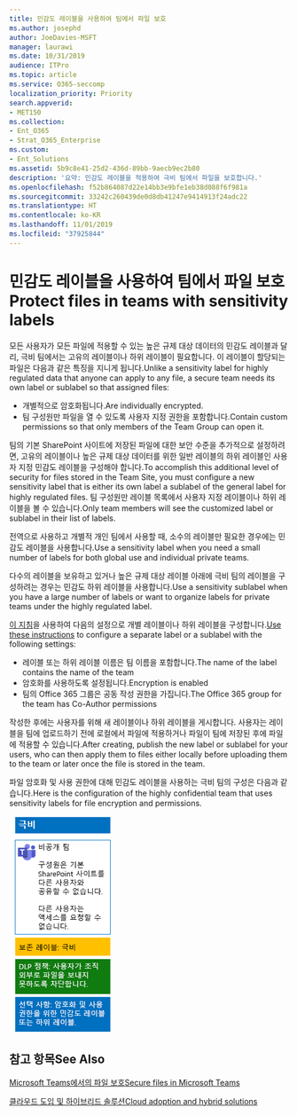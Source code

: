 ```yaml
---
title: 민감도 레이블을 사용하여 팀에서 파일 보호
ms.author: josephd
author: JoeDavies-MSFT
manager: laurawi
ms.date: 10/31/2019
audience: ITPro
ms.topic: article
ms.service: O365-seccomp
localization_priority: Priority
search.appverid:
- MET150
ms.collection:
- Ent_O365
- Strat_O365_Enterprise
ms.custom:
- Ent_Solutions
ms.assetid: 5b9c8e41-25d2-436d-89bb-9aecb9ec2b80
description: '요약: 민감도 레이블을 적용하여 극비 팀에서 파일을 보호합니다.'
ms.openlocfilehash: f52b864087d22e14bb3e9bfe1eb38d088f6f981a
ms.sourcegitcommit: 33242c260439de0d8db41247e9414913f24adc22
ms.translationtype: HT
ms.contentlocale: ko-KR
ms.lasthandoff: 11/01/2019
ms.locfileid: "37925844"
---
```

# <a name="protect-files-in-teams-with-sensitivity-labels"></a><span data-ttu-id="88969-103">민감도 레이블을 사용하여 팀에서 파일 보호</span><span class="sxs-lookup"><span data-stu-id="88969-103">Protect files in teams with sensitivity labels</span></span>


<span data-ttu-id="88969-104">모든 사용자가 모든 파일에 적용할 수 있는 높은 규제 대상 데이터의 민감도 레이블과 달리, 극비 팀에서는 고유의 레이블이나 하위 레이블이 필요합니다. 이 레이블이 할당되는 파일은 다음과 같은 특징을 지니게 됩니다.</span><span class="sxs-lookup"><span data-stu-id="88969-104">Unlike a sensitivity label for highly regulated data that anyone can apply to any file, a secure team needs its own label or sublabel so that assigned files:</span></span>

- <span data-ttu-id="88969-105">개별적으로 암호화됩니다.</span><span class="sxs-lookup"><span data-stu-id="88969-105">Are individually encrypted.</span></span>
- <span data-ttu-id="88969-106">팀 구성원만 파일을 열 수 있도록 사용자 지정 권한을 포함합니다.</span><span class="sxs-lookup"><span data-stu-id="88969-106">Contain custom permissions so that only members of the Team Group can open it.</span></span>

<span data-ttu-id="88969-107">팀의 기본 SharePoint 사이트에 저장된 파일에 대한 보안 수준을 추가적으로 설정하려면, 고유의 레이블이나 높은 규제 대상 데이터를 위한 일반 레이블의 하위 레이블인 사용자 지정 민감도 레이블을 구성해야 합니다.</span><span class="sxs-lookup"><span data-stu-id="88969-107">To accomplish this additional level of security for files stored in the Team Site, you must configure a new sensitivity label that is either its own label a sublabel of the general label for highly regulated files.</span></span> <span data-ttu-id="88969-108">팀 구성원만 레이블 목록에서 사용자 지정 레이블이나 하위 레이블을 볼 수 있습니다.</span><span class="sxs-lookup"><span data-stu-id="88969-108">Only team members will see the customized label or sublabel in their list of labels.</span></span>

<span data-ttu-id="88969-109">전역으로 사용하고 개별적 개인 팀에서 사용할 때, 소수의 레이블만 필요한 경우에는 민감도 레이블을 사용합니다.</span><span class="sxs-lookup"><span data-stu-id="88969-109">Use a sensitivity label when you need a small number of labels for both global use and individual private teams.</span></span> 

<span data-ttu-id="88969-110">다수의 레이블을 보유하고 있거나 높은 규제 대상 레이블 아래에 극비 팀의 레이블을 구성하려는 경우는 민감도 하위 레이블을 사용합니다.</span><span class="sxs-lookup"><span data-stu-id="88969-110">Use a sensitivity sublabel when you have a large number of labels or want to organize labels for private teams under the highly regulated label.</span></span>

<span data-ttu-id="88969-111">[이 지침](https://docs.microsoft.com/microsoft-365/compliance/encryption-sensitivity-labels)을 사용하여 다음의 설정으로 개별 레이블이나 하위 레이블을 구성합니다.</span><span class="sxs-lookup"><span data-stu-id="88969-111">[Use these instructions](https://docs.microsoft.com/microsoft-365/compliance/encryption-sensitivity-labels) to configure a separate label or a sublabel with the following settings:</span></span>

- <span data-ttu-id="88969-112">레이블 또는 하위 레이블 이름은 팀 이름을 포함합니다.</span><span class="sxs-lookup"><span data-stu-id="88969-112">The name of the label contains the name of the team</span></span>
- <span data-ttu-id="88969-113">암호화를 사용하도록 설정됩니다.</span><span class="sxs-lookup"><span data-stu-id="88969-113">Encryption is enabled</span></span>
- <span data-ttu-id="88969-114">팀의 Office 365 그룹은 공동 작성 권한을 가집니다.</span><span class="sxs-lookup"><span data-stu-id="88969-114">The Office 365 group for the team has Co-Author permissions</span></span>

<span data-ttu-id="88969-115">작성한 후에는 사용자를 위해 새 레이블이나 하위 레이블을 게시합니다. 사용자는 레이블을 팀에 업로드하기 전에 로컬에서 파일에 적용하거나 파일이 팀에 저장된 후에 파일에 적용할 수 있습니다.</span><span class="sxs-lookup"><span data-stu-id="88969-115">After creating, publish the new label or sublabel for your users, who can then apply them to files either locally before uploading them to the team or later once the file is stored in the team.</span></span>

<span data-ttu-id="88969-116">파일 암호화 및 사용 권한에 대해 민감도 레이블을 사용하는 극비 팀의 구성은 다음과 같습니다.</span><span class="sxs-lookup"><span data-stu-id="88969-116">Here is the configuration of the highly confidential team that uses sensitivity labels for file encryption and permissions.</span></span>

![공개 팀에 대한 기준 수준 보호.](../media/highly-confidential-team-dlp-sensitivity-labels.png)


## <a name="see-also"></a><span data-ttu-id="88969-118">참고 항목</span><span class="sxs-lookup"><span data-stu-id="88969-118">See Also</span></span>

[<span data-ttu-id="88969-119">Microsoft Teams에서의 파일 보호</span><span class="sxs-lookup"><span data-stu-id="88969-119">Secure files in Microsoft Teams</span></span>](secure-files-in-teams.md)
  
[<span data-ttu-id="88969-120">클라우드 도입 및 하이브리드 솔루션</span><span class="sxs-lookup"><span data-stu-id="88969-120">Cloud adoption and hybrid solutions</span></span>](https://docs.microsoft.com/office365/enterprise/cloud-adoption-and-hybrid-solutions)
